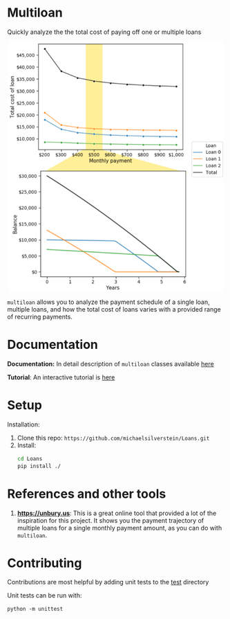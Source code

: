 # Multiloan

Quickly analyze the the total cost of paying off one or multiple loans


<p align="center">
  <img width="500" height="576" src="data/figures/multiloan_home.png"></img>
</p>


`multiloan` allows you to analyze the payment schedule of a single loan, multiple loans, and how the total cost of loans varies with a provided range of recurring payments.

# Documentation
**Documentation:** In detail description of `multiloan` classes available [here](Documentation.md)

**Tutorial**: An interactive tutorial is  [here](tutorial.ipynb)

# Setup
Installation:
1. Clone this repo: `https://github.com/michaelsilverstein/Loans.git`
2. Install:
    ```bash
    cd Loans
    pip install ./
    ```

# References and other tools
1. **https://unbury.us**: This is a great online tool that provided a lot of the inspiration for this project. It shows you the payment trajectory of multiple loans for a single monthly payment amount, as you can do with `multiloan`.

# Contributing
Contributions are most helpful by adding unit tests to the [test](test/) directory

Unit tests can be run with:

    python -m unittest